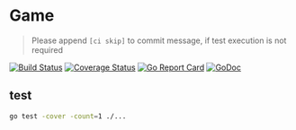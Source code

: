 # Game

> Please append `[ci skip]` to commit message, if test execution is not required

[![Build Status](https://travis-ci.org/briscola-as-a-service/game.svg?branch=master)](https://travis-ci.org/briscola-as-a-service/game)
[![Coverage Status](https://coveralls.io/repos/github/briscola-as-a-service/game/badge.svg?branch=master)](https://coveralls.io/github/briscola-as-a-service/game?branch=master)
[![Go Report Card](https://goreportcard.com/badge/github.com/briscola-as-a-service/game)](https://goreportcard.com/report/github.com/briscola-as-a-service/game)
[![GoDoc](https://godoc.org/github.com/briscola-as-a-service/game?status.svg)](https://godoc.org/github.com/briscola-as-a-service/game)

## test

```bash
go test -cover -count=1 ./...
```
